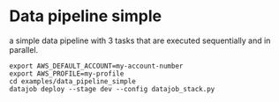 # Data pipeline simple

a simple data pipeline with 3 tasks that are executed sequentially and in parallel.

    export AWS_DEFAULT_ACCOUNT=my-account-number
    export AWS_PROFILE=my-profile
    cd examples/data_pipeline_simple
    datajob deploy --stage dev --config datajob_stack.py